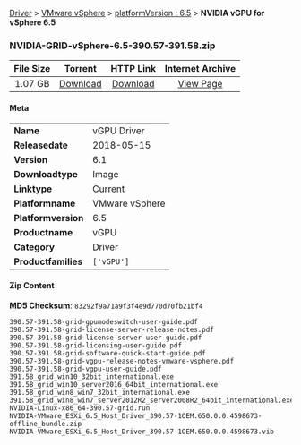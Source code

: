 
[Driver](/README.md)  >  [VMware vSphere](/index/Driver/VMware_vSphere.md)  >  [platformVersion : 6.5](/index/Driver/VMware_vSphere/6.5.md)  >  **NVIDIA vGPU for vSphere 6.5**


### NVIDIA-GRID-vSphere-6.5-390.57-391.58.zip

| **File Size** | **Torrent**  | **HTTP Link** | **Internet Archive** |
|:-------------:|:------------:|:-------------:|:--------------------:|
| 1.07 GB |  [Download](https://archive.org/download/nvgpu_NVIDIA-GRID-vSphere-6.5-390.57-391.58.zip_it9dtaen/nvgpu_NVIDIA-GRID-vSphere-6.5-390.57-391.58.zip_it9dtaen_archive.torrent)       | [Download](https://archive.org/compress/nvgpu_NVIDIA-GRID-vSphere-6.5-390.57-391.58.zip_it9dtaen) | [View Page](https://archive.org/details/nvgpu_NVIDIA-GRID-vSphere-6.5-390.57-391.58.zip_it9dtaen)       |

#### Meta

<table>
<tr><td><strong>Name</strong></td><td>vGPU Driver</td></tr>
<tr><td><strong>Releasedate</strong></td><td>2018-05-15</td></tr>
<tr><td><strong>Version</strong></td><td>6.1</td></tr>
<tr><td><strong>Downloadtype</strong></td><td>Image</td></tr>
<tr><td><strong>Linktype</strong></td><td>Current</td></tr>
<tr><td><strong>Platformname</strong></td><td>VMware vSphere</td></tr>
<tr><td><strong>Platformversion</strong></td><td>6.5</td></tr>
<tr><td><strong>Productname</strong></td><td>vGPU</td></tr>
<tr><td><strong>Category</strong></td><td>Driver</td></tr>
<tr><td><strong>Productfamilies</strong></td><td><code>['vGPU']</code></td></tr>
</table>

#### Zip Content

**MD5 Checksum**: `83292f9a71a9f3f4e9d770d70fb21bf4`

```text
390.57-391.58-grid-gpumodeswitch-user-guide.pdf
390.57-391.58-grid-license-server-release-notes.pdf
390.57-391.58-grid-license-server-user-guide.pdf
390.57-391.58-grid-licensing-user-guide.pdf
390.57-391.58-grid-software-quick-start-guide.pdf
390.57-391.58-grid-vgpu-release-notes-vmware-vsphere.pdf
390.57-391.58-grid-vgpu-user-guide.pdf
391.58_grid_win10_32bit_international.exe
391.58_grid_win10_server2016_64bit_international.exe
391.58_grid_win8_win7_32bit_international.exe
391.58_grid_win8_win7_server2012R2_server2008R2_64bit_international.exe
NVIDIA-Linux-x86_64-390.57-grid.run
NVIDIA-VMware_ESXi_6.5_Host_Driver_390.57-1OEM.650.0.0.4598673-offline_bundle.zip
NVIDIA-VMware_ESXi_6.5_Host_Driver_390.57-1OEM.650.0.0.4598673.vib
```